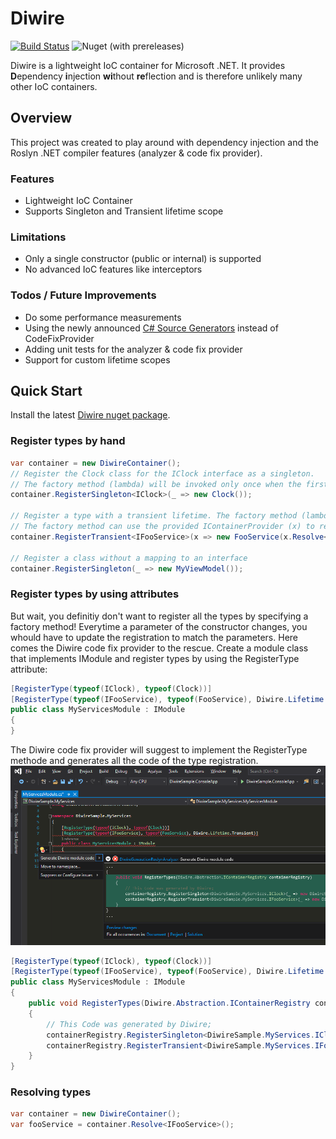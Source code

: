 # Diwire
[![Build Status](https://dev.azure.com/rehmann/Diwire/_apis/build/status/Diwire%20%5BMaster%5D?branchName=master)](https://dev.azure.com/rehmann/Diwire/_build/latest?definitionId=1&branchName=master)
![Nuget (with prereleases)](https://img.shields.io/nuget/vpre/Diwire.Container)

Diwire is a lightweight IoC container for Microsoft .NET. It provides **D**ependency **i**njection **wi**thout **re**flection and is therefore  unlikely many other IoC containers.

## Overview
This project was created to play around with dependency injection and the Roslyn .NET compiler features (analyzer & code fix provider).

### Features
* Lightweight IoC Container
* Supports Singleton and Transient lifetime scope

### Limitations
* Only a single constructor (public or internal) is supported
* No advanced IoC features like interceptors

### Todos / Future Improvements
* Do some performance measurements
* Using the newly announced [C# Source Generators](https://devblogs.microsoft.com/dotnet/introducing-c-source-generators/) instead of CodeFixProvider
* Adding unit tests for the analyzer & code fix provider
* Support for custom lifetime scopes

## Quick Start
Install the latest [Diwire nuget package](https://www.nuget.org/packages/Diwire.Container/).

### Register types by hand
```csharp
var container = new DiwireContainer();
// Register the Clock class for the IClock interface as a singleton.
// The factory method (lambda) will be invoked only once when the first insance of an IClock interface is requested.
container.RegisterSingleton<IClock>(_ => new Clock());

// Register a type with a transient lifetime. The factory method (lambda) will be invoked everty time, the type is resolved.
// The factory method can use the provided IContainerProvider (x) to resolve further dependencies.
container.RegisterTransient<IFooService>(x => new FooService(x.Resolve<IClock>()));

// Register a class without a mapping to an interface
container.RegisterSingleton(_ => new MyViewModel());
 ```

### Register types by using attributes
But wait, you definitiy don't want to register all the types by specifying a factory method! Everytime a parameter of the constructor changes, you whould have to update the registration to match the parameters.
Here comes the Diwire code fix provider to the rescue.
Create a module class that implements IModule and register types by using the RegisterType attribute:
```csharp
[RegisterType(typeof(IClock), typeof(Clock))]
[RegisterType(typeof(IFooService), typeof(FooService), Diwire.Lifetime.Transient)]
public class MyServicesModule : IModule
{
}
```
The Diwire code fix provider will suggest to implement the RegisterType methode and generates all the code of the type registration.
![screenshot](https://raw.githubusercontent.com/crehmann/Diwire/master/assets/screenshot-vs.png)
```csharp
[RegisterType(typeof(IClock), typeof(Clock))]
[RegisterType(typeof(IFooService), typeof(FooService), Diwire.Lifetime.Transient)]
public class MyServicesModule : IModule
{
    public void RegisterTypes(Diwire.Abstraction.IContainerRegistry containerRegistry)
    {
        // This Code was generated by Diwire;
        containerRegistry.RegisterSingleton<DiwireSample.MyServices.IClock>(_ => new DiwireSample.MyServices.Clock());
        containerRegistry.RegisterTransient<DiwireSample.MyServices.IFooService>(_ => new DiwireSample.MyServices.FooService(_.Resolve<DiwireSample.MyServices.IClock>()));
    }
}
```

### Resolving types
```csharp
var container = new DiwireContainer();
var fooService = container.Resolve<IFooService>();
```
